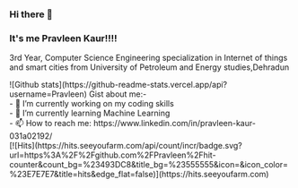 ### Hi there 👋
### It's me Pravleen Kaur!!!!
3rd Year, Computer Science Engineering specialization in Internet of things and smart cities from University of Petroleum and Energy studies,Dehradun
<!--
**Pravleen/Pravleen** is a ✨ _special_ ✨ repository because its `README.md` (this file) appears on your GitHub profile.
--!>

![Github stats](https://github-readme-stats.vercel.app/api?username=Pravleen)

Gist about me:-</br>

- 🔭 I’m currently working on my coding skills</br>
- 🌱 I’m currently learning Machine Learning</br>
- 📫 How to reach me: https://www.linkedin.com/in/pravleen-kaur-031a02192/ </br>

[![Hits](https://hits.seeyoufarm.com/api/count/incr/badge.svg?url=https%3A%2F%2Fgithub.com%2FPravleen%2Fhit-counter&count_bg=%23493DC8&title_bg=%23555555&icon=&icon_color=%23E7E7E7&title=hits&edge_flat=false)](https://hits.seeyoufarm.com)
